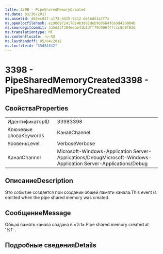 ```yaml
---
title: 3398 - PipeSharedMemoryCreated
ms.date: 03/30/2017
ms.assetid: d68ec947-a174-4425-9c12-de56dd3a7f7a
ms.openlocfilehash: e2800972417824b3d92deb980664f669d426004b
ms.sourcegitcommit: 3d5d33f384eeba41b2dff79d096f47ccc8d8f03d
ms.translationtype: MT
ms.contentlocale: ru-RU
ms.lasthandoff: 05/04/2018
ms.locfileid: "33464342"
---
```

# <a name="3398---pipesharedmemorycreated"></a><span data-ttu-id="5a20e-102">3398 - PipeSharedMemoryCreated</span><span class="sxs-lookup"><span data-stu-id="5a20e-102">3398 - PipeSharedMemoryCreated</span></span>
## <a name="properties"></a><span data-ttu-id="5a20e-103">Свойства</span><span class="sxs-lookup"><span data-stu-id="5a20e-103">Properties</span></span>  
  
|||  
|-|-|  
|<span data-ttu-id="5a20e-104">Идентификатор</span><span class="sxs-lookup"><span data-stu-id="5a20e-104">ID</span></span>|<span data-ttu-id="5a20e-105">3398</span><span class="sxs-lookup"><span data-stu-id="5a20e-105">3398</span></span>|  
|<span data-ttu-id="5a20e-106">Ключевые слова</span><span class="sxs-lookup"><span data-stu-id="5a20e-106">Keywords</span></span>|<span data-ttu-id="5a20e-107">Канал</span><span class="sxs-lookup"><span data-stu-id="5a20e-107">Channel</span></span>|  
|<span data-ttu-id="5a20e-108">Уровень</span><span class="sxs-lookup"><span data-stu-id="5a20e-108">Level</span></span>|<span data-ttu-id="5a20e-109">Verbose</span><span class="sxs-lookup"><span data-stu-id="5a20e-109">Verbose</span></span>|  
|<span data-ttu-id="5a20e-110">Канал</span><span class="sxs-lookup"><span data-stu-id="5a20e-110">Channel</span></span>|<span data-ttu-id="5a20e-111">Microsoft-Windows-Application Server-Applications/Debug</span><span class="sxs-lookup"><span data-stu-id="5a20e-111">Microsoft-Windows-Application Server-Applications/Debug</span></span>|  
  
## <a name="description"></a><span data-ttu-id="5a20e-112">Описание</span><span class="sxs-lookup"><span data-stu-id="5a20e-112">Description</span></span>  
 <span data-ttu-id="5a20e-113">Это событие создается при создании общей памяти канала.</span><span class="sxs-lookup"><span data-stu-id="5a20e-113">This event is emitted when the pipe shared memory was created.</span></span>  
  
## <a name="message"></a><span data-ttu-id="5a20e-114">Сообщение</span><span class="sxs-lookup"><span data-stu-id="5a20e-114">Message</span></span>  
 <span data-ttu-id="5a20e-115">Общая память канала создана в «%1».</span><span class="sxs-lookup"><span data-stu-id="5a20e-115">Pipe shared memory created at '%1' .</span></span>  
  
## <a name="details"></a><span data-ttu-id="5a20e-116">Подробные сведения</span><span class="sxs-lookup"><span data-stu-id="5a20e-116">Details</span></span>
